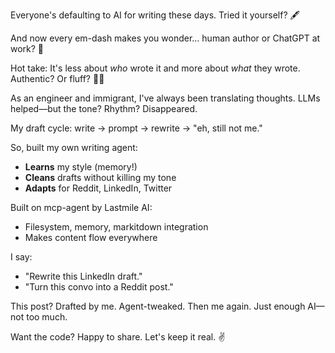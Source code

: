 Everyone's defaulting to AI for writing these days. Tried it yourself? 🖋️

And now every em-dash makes you wonder... human author or ChatGPT at work? 🤔

Hot take: It's less about *who* wrote it and more about *what* they wrote. Authentic? Or fluff? 🤷‍♂️

As an engineer and immigrant, I've always been translating thoughts. LLMs helped—but the tone? Rhythm? Disappeared.

My draft cycle: write → prompt → rewrite → "eh, still not me."

So, built my own writing agent:
- **Learns** my style (memory!)
- **Cleans** drafts without killing my tone
- **Adapts** for Reddit, LinkedIn, Twitter

Built on mcp-agent by Lastmile AI:
- Filesystem, memory, markitdown integration
- Makes content flow everywhere

I say: 
- "Rewrite this LinkedIn draft."
- "Turn this convo into a Reddit post."

This post? Drafted by me. Agent-tweaked. Then me again. Just enough AI—not too much.

Want the code? Happy to share. Let's keep it real. ✌️